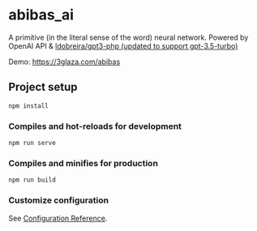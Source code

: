 # abibas_ai
A primitive (in the literal sense of the word) neural network. Powered by OpenAI API & [ldobreira/gpt3-php (updated to support gpt-3.5-turbo)](https://github.com/ldobreira/gpt3-php)

Demo: https://3glaza.com/abibas
## Project setup
```
npm install
```

### Compiles and hot-reloads for development
```
npm run serve
```

### Compiles and minifies for production
```
npm run build
```

### Customize configuration
See [Configuration Reference](https://cli.vuejs.org/config/).
